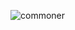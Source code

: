 ![commoner](https://user-images.githubusercontent.com/79729031/234136867-e6251515-221b-4e19-b4d1-c6b9daf82ac4.png)
